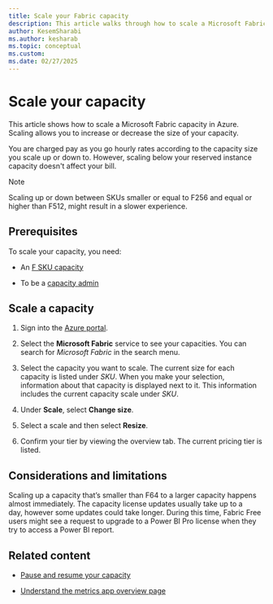 ```yaml
---
title: Scale your Fabric capacity
description: This article walks through how to scale a Microsoft Fabric capacity in Azure.
author: KesemSharabi
ms.author: kesharab
ms.topic: conceptual
ms.custom:
ms.date: 02/27/2025
---
```


# Scale your capacity

This article shows how to scale a Microsoft Fabric capacity in Azure. Scaling allows you to increase or decrease the size of your capacity.

You are charged pay as you go hourly rates according to the capacity size you scale up or down to. However, scaling below your reserved instance capacity doesn't affect your bill.

>[!NOTE]
>Scaling up or down between SKUs smaller or equal to F256 and equal or higher than F512, might result in a slower experience.

## Prerequisites

To scale your capacity, you need:

* An [F SKU capacity](buy-subscription.md#azure-skus)

* To be a [capacity admin](../admin/microsoft-fabric-admin.md#capacity-admin-roles)

## Scale a capacity

1. Sign into the [Azure portal](https://portal.azure.com/).

2. Select the **Microsoft Fabric** service to see your capacities. You can search for *Microsoft Fabric* in the search menu.

3. Select the capacity you want to scale. The current size for each capacity is listed under *SKU*. When you make your selection, information about that capacity is displayed next to it. This information includes the current capacity scale  under *SKU*.

4. Under **Scale**, select **Change size**.

5. Select a scale and then select **Resize**.

6. Confirm your tier by viewing the overview tab. The current pricing tier is listed.

## Considerations and limitations

Scaling up a capacity that’s smaller than F64 to a larger capacity happens almost immediately. The capacity license updates usually take up to a day, however some updates could take longer. During this time, Fabric Free users might see a request to upgrade to a Power BI Pro license when they try to access a Power BI report.

## Related content

* [Pause and resume your capacity](pause-resume.md)

* [Understand the metrics app overview page](metrics-app-compute-page.md)
